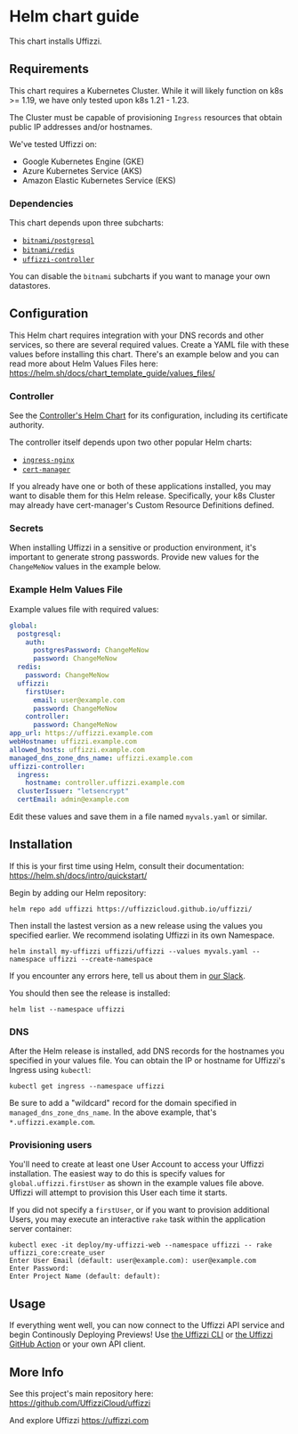 # Helm chart guide

This chart installs Uffizzi.

## Requirements

This chart requires a Kubernetes Cluster. While it will likely function on k8s >= 1.19, we have only tested upon k8s 1.21 - 1.23.

The Cluster must be capable of provisioning `Ingress` resources that obtain public IP addresses and/or hostnames.

We've tested Uffizzi on:

- Google Kubernetes Engine (GKE)
- Azure Kubernetes Service (AKS)
- Amazon Elastic Kubernetes Service (EKS)

### Dependencies

This chart depends upon three subcharts:

- [`bitnami/postgresql`](https://artifacthub.io/packages/helm/bitnami/postgresql)
- [`bitnami/redis`](https://artifacthub.io/packages/helm/bitnami/redis)
- [`uffizzi-controller`](https://artifacthub.io/packages/helm/uffizzi-controller/uffizzi-controller)

You can disable the `bitnami` subcharts if you want to manage your own datastores.

## Configuration

This Helm chart requires integration with your DNS records and other services, so there are several required values. Create a YAML file with these values before installing this chart. There's an example below and you can read more about Helm Values Files here: https://helm.sh/docs/chart_template_guide/values_files/

### Controller

See the [Controller's Helm Chart](https://artifacthub.io/packages/helm/uffizzi-controller/uffizzi-controller) for its configuration, including its certificate authority.

The controller itself depends upon two other popular Helm charts:

- [`ingress-nginx`](https://kubernetes.github.io/ingress-nginx/)
- [`cert-manager`](https://cert-manager.io/docs/)

If you already have one or both of these applications installed, you may want to disable them for this Helm release. Specifically, your k8s Cluster may already have cert-manager's Custom Resource Definitions defined.

### Secrets

When installing Uffizzi in a sensitive or production environment, it's important to generate strong passwords. Provide new values for the `ChangeMeNow` values in the example below.

### Example Helm Values File
Example values file with required values:

```yaml
global:
  postgresql:
    auth:
      postgresPassword: ChangeMeNow
      password: ChangeMeNow
  redis:
    password: ChangeMeNow
  uffizzi:
    firstUser:
      email: user@example.com
      password: ChangeMeNow
    controller:
      password: ChangeMeNow
app_url: https://uffizzi.example.com
webHostname: uffizzi.example.com
allowed_hosts: uffizzi.example.com
managed_dns_zone_dns_name: uffizzi.example.com
uffizzi-controller:
  ingress:
    hostname: controller.uffizzi.example.com
  clusterIssuer: "letsencrypt"
  certEmail: admin@example.com
```

Edit these values and save them in a file named `myvals.yaml` or similar.

## Installation

If this is your first time using Helm, consult their documentation: https://helm.sh/docs/intro/quickstart/

Begin by adding our Helm repository:

```
helm repo add uffizzi https://uffizzicloud.github.io/uffizzi/
```

Then install the lastest version as a new release using the values you specified earlier. We recommend isolating Uffizzi in its own Namespace.

```
helm install my-uffizzi uffizzi/uffizzi --values myvals.yaml --namespace uffizzi --create-namespace
```

If you encounter any errors here, tell us about them in [our Slack](https://join.slack.com/t/uffizzi/shared_invite/zt-ffr4o3x0-J~0yVT6qgFV~wmGm19Ux9A).

You should then see the release is installed:
```
helm list --namespace uffizzi
```

### DNS

After the Helm release is installed, add DNS records for the hostnames you specified in your values file.  You can obtain the IP or hostname for Uffizzi's Ingress using `kubectl`:

```
kubectl get ingress --namespace uffizzi
```

Be sure to add a "wildcard" record for the domain specified in `managed_dns_zone_dns_name`. In the above example, that's `*.uffizzi.example.com`.

### Provisioning users

You'll need to create at least one User Account to access your Uffizzi installation. The easiest way to do this is specify values for `global.uffizzi.firstUser` as shown in the example values file above. Uffizzi will attempt to provision this User each time it starts.

If you did not specify a `firstUser`, or if you want to provision additional Users, you may execute an interactive `rake` task within the application server container:

```
kubectl exec -it deploy/my-uffizzi-web --namespace uffizzi -- rake uffizzi_core:create_user
Enter User Email (default: user@example.com): user@example.com
Enter Password:
Enter Project Name (default: default):
```

## Usage

If everything went well, you can now connect to the Uffizzi API service and begin Continously Deploying Previews! Use [the Uffizzi CLI](https://github.com/UffizziCloud/uffizzi_cli) or [the Uffizzi GitHub Action](https://github.com/UffizziCloud/preview-action) or your own API client.

## More Info

See this project's main repository here: https://github.com/UffizziCloud/uffizzi

And explore Uffizzi https://uffizzi.com
